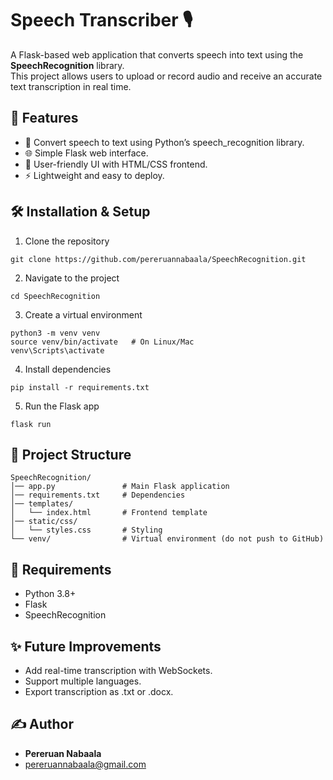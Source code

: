 # Speech Transcriber 🎙️

A Flask-based web application that converts speech into text using the **SpeechRecognition** library.<br>This project allows users to upload or record audio and receive an accurate text transcription in real time.

## 🚀 Features
- 🎤 Convert speech to text using Python’s speech_recognition library.
- 🌐 Simple Flask web interface.
- 🎨 User-friendly UI with HTML/CSS frontend.
- ⚡ Lightweight and easy to deploy.

## 🛠️ Installation & Setup
1. Clone the repository
```
git clone https://github.com/pereruannabaala/SpeechRecognition.git
```
2. Navigate to the project
```
cd SpeechRecognition
```
3. Create a virtual environment
```
python3 -m venv venv
source venv/bin/activate   # On Linux/Mac
venv\Scripts\activate  
```
4. Install dependencies
```
pip install -r requirements.txt
```
5. Run the Flask app
```
flask run
```

## 📂 Project Structure
```
SpeechRecognition/
│── app.py               # Main Flask application
│── requirements.txt     # Dependencies
│── templates/
│   └── index.html       # Frontend template
│── static/css/
│   └── styles.css       # Styling
└── venv/                # Virtual environment (do not push to GitHub)
```

## 🧰 Requirements
- Python 3.8+
- Flask
- SpeechRecognition

## ✨ Future Improvements
- Add real-time transcription with WebSockets.
- Support multiple languages.
- Export transcription as .txt or .docx.

## ✍️ Author
- **Pereruan Nabaala**
- pereruannabaala@gmail.com